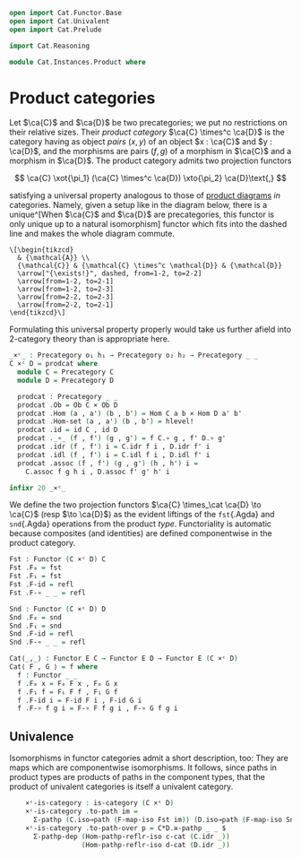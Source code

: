 ```agda
open import Cat.Functor.Base
open import Cat.Univalent
open import Cat.Prelude

import Cat.Reasoning

module Cat.Instances.Product where
```

<!--
```agda
open Precategory
open Functor
private variable
  o₁ h₁ o₂ h₂ : Level
  C D E : Precategory o₁ h₁
```
-->

# Product categories

Let $\ca{C}$ and $\ca{D}$ be two precategories; we put no restrictions
on their relative sizes. Their _product category_ $\ca{C} \times^c
\ca{D}$ is the category having as object _pairs_ $(x, y)$ of an object
$x : \ca{C}$ and $y : \ca{D}$, and the morphisms are pairs $(f, g)$ of a
morphism in $\ca{C}$ and a morphism in $\ca{D}$. The product category
admits two projection functors

$$
\ca{C} \xot{\pi_1} (\ca{C} \times^c \ca{D}) \xto{\pi_2} \ca{D}\text{,}
$$

satisfying a universal property analogous to those of [product diagrams]
_in_ categories. Namely, given a setup like in the diagram below, there
is a unique^[When $\ca{C}$ and $\ca{D}$ are precategories, this functor
is only unique up to a natural isomorphism] functor which fits into the
dashed line and makes the whole diagram commute.

[product diagrams]: Cat.Diagram.Product.html

~~~{.quiver}
\[\begin{tikzcd}
  & {\mathcal{A}} \\
  {\mathcal{C}} & {\mathcal{C} \times^c \mathcal{D}} & {\mathcal{D}}
  \arrow["{\exists!}", dashed, from=1-2, to=2-2]
  \arrow[from=1-2, to=2-1]
  \arrow[from=1-2, to=2-3]
  \arrow[from=2-2, to=2-3]
  \arrow[from=2-2, to=2-1]
\end{tikzcd}\]
~~~

Formulating this universal property properly would take us further
afield into 2-category theory than is appropriate here.

```agda
_×ᶜ_ : Precategory o₁ h₁ → Precategory o₂ h₂ → Precategory _ _
C ×ᶜ D = prodcat where
  module C = Precategory C
  module D = Precategory D

  prodcat : Precategory _ _
  prodcat .Ob = Ob C × Ob D
  prodcat .Hom (a , a') (b , b') = Hom C a b × Hom D a' b'
  prodcat .Hom-set (a , a') (b , b') = hlevel!
  prodcat .id = id C , id D
  prodcat ._∘_ (f , f') (g , g') = f C.∘ g , f' D.∘ g'
  prodcat .idr (f , f') i = C.idr f i , D.idr f' i
  prodcat .idl (f , f') i = C.idl f i , D.idl f' i
  prodcat .assoc (f , f') (g , g') (h , h') i =
    C.assoc f g h i , D.assoc f' g' h' i

infixr 20 _×ᶜ_
```

We define the two projection functors $\ca{C} \times_\cat \ca{D} \to
\ca{C}$ (resp $\to \ca{D}$) as the evident liftings of the `fst`{.Agda}
and `snd`{.Agda} operations from the product _type_. Functoriality is
automatic because composites (and identities) are defined componentwise
in the product category.

```agda
Fst : Functor (C ×ᶜ D) C
Fst .F₀ = fst
Fst .F₁ = fst
Fst .F-id = refl
Fst .F-∘ _ _ = refl

Snd : Functor (C ×ᶜ D) D
Snd .F₀ = snd
Snd .F₁ = snd
Snd .F-id = refl
Snd .F-∘ _ _ = refl

Cat⟨_,_⟩ : Functor E C → Functor E D → Functor E (C ×ᶜ D)
Cat⟨ F , G ⟩ = f where
  f : Functor _ _
  f .F₀ x = F₀ F x , F₀ G x
  f .F₁ f = F₁ F f , F₁ G f
  f .F-id i = F-id F i , F-id G i
  f .F-∘ f g i = F-∘ F f g i , F-∘ G f g i
```

## Univalence

Isomorphisms in functor categories admit a short description, too: They
are maps which are componentwise isomorphisms. It follows, since paths
in product types are products of paths in the component types, that the
product of univalent categories is itself a univalent category.

<!--
```agda
module
  _ {o ℓ o′ ℓ′} {C : Precategory o ℓ} {D : Precategory o′ ℓ′}
    (c-cat : is-category C) (d-cat : is-category D) where
    private
      module C   = Univalent c-cat
      module D   = Univalent d-cat
      module C*D = Cat.Reasoning (C ×ᶜ D)
```
-->

```agda
    ×ᶜ-is-category : is-category (C ×ᶜ D)
    ×ᶜ-is-category .to-path im =
      Σ-pathp (C.iso→path (F-map-iso Fst im)) (D.iso→path (F-map-iso Snd im))
    ×ᶜ-is-category .to-path-over p = C*D.≅-pathp _ _ $
      Σ-pathp-dep (Hom-pathp-reflr-iso c-cat (C.idr _))
                  (Hom-pathp-reflr-iso d-cat (D.idr _))
```
